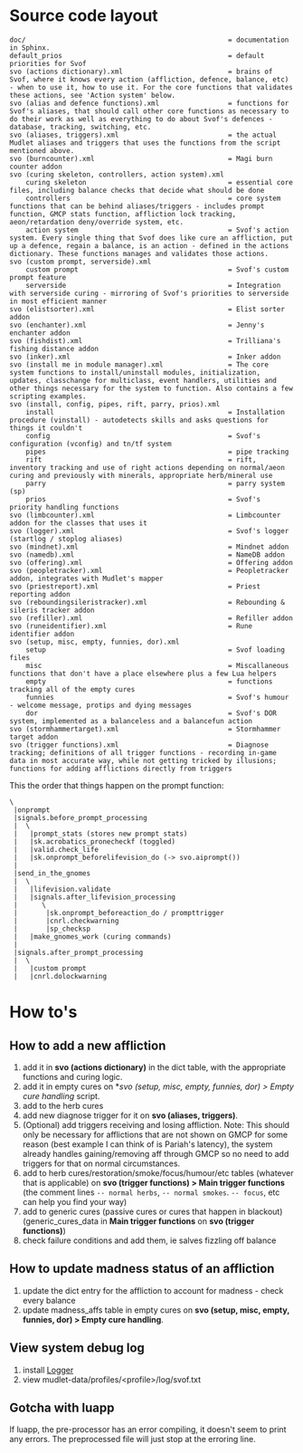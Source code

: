 
# Source code layout

    doc/                                                  = documentation in Sphinx.
    default_prios                                         = default priorities for Svof
    svo (actions dictionary).xml                          = brains of Svof, where it knows every action (affliction, defence, balance, etc) - when to use it, how to use it. For the core functions that validates these actions, see 'Action system' below.
    svo (alias and defence functions).xml                 = functions for Svof's aliases, that should call other core functions as necessary to do their work as well as everything to do about Svof's defences - database, tracking, switching, etc.
    svo (aliases, triggers).xml                           = the actual Mudlet aliases and triggers that uses the functions from the script mentioned above.
    svo (burncounter).xml                                 = Magi burn counter addon
    svo (curing skeleton, controllers, action system).xml
        curing skeleton                                   = essential core files, including balance checks that decide what should be done
        controllers                                       = core system functions that can be behind aliases/triggers - includes prompt function, GMCP stats function, affliction lock tracking, aeon/retardation deny/override system, etc.
        action system                                     = Svof's action system. Every single thing that Svof does like cure an affliction, put up a defence, regain a balance, is an action - defined in the actions dictionary. These functions manages and validates those actions.
    svo (custom prompt, serverside).xml 
        custom prompt                                     = Svof's custom prompt feature
        serverside                                        = Integration with serverside curing - mirroring of Svof's priorities to serverside in most efficient manner
    svo (elistsorter).xml                                 = Elist sorter addon
    svo (enchanter).xml                                   = Jenny's enchanter addon
    svo (fishdist).xml                                    = Trilliana's fishing distance addon
    svo (inker).xml                                       = Inker addon
    svo (install me in module manager).xml                = The core system functions to install/uninstall modules, initialization, updates, classchange for multiclass, event handlers, utilities and other things necessary for the system to function. Also contains a few scripting examples.
    svo (install, config, pipes, rift, parry, prios).xml
        install                                           = Installation procedure (vinstall) - autodetects skills and asks questions for things it couldn't
        config                                            = Svof's configuration (vconfig) and tn/tf system
        pipes                                             = pipe tracking
        rift                                              = rift, inventory tracking and use of right actions depending on normal/aeon curing and previously with minerals, appropriate herb/mineral use
        parry                                             = parry system (sp)
        prios                                             = Svof's priority handling functions
    svo (limbcounter).xml                                 = Limbcounter addon for the classes that uses it
    svo (logger).xml                                      = Svof's logger (startlog / stoplog aliases)
    svo (mindnet).xml                                     = Mindnet addon
    svo (namedb).xml                                      = NameDB addon
    svo (offering).xml                                    = Offering addon
    svo (peopletracker).xml                               = Peopletracker addon, integrates with Mudlet's mapper
    svo (priestreport).xml                                = Priest reporting addon
    svo (reboundingsileristracker).xml                    = Rebounding & sileris tracker addon
    svo (refiller).xml                                    = Refiller addon
    svo (runeidentifier).xml                              = Rune identifier addon
    svo (setup, misc, empty, funnies, dor).xml
        setup                                             = Svof loading files
        misc                                              = Miscallaneous functions that don't have a place elsewhere plus a few Lua helpers
        empty                                             = functions tracking all of the empty cures
        funnies                                           = Svof's humour - welcome message, protips and dying messages
        dor                                               = Svof's DOR system, implemented as a balanceless and a balancefun action
    svo (stormhammertarget).xml                           = Stormhammer target addon
    svo (trigger functions).xml                           = Diagnose tracking; definitions of all trigger functions - recording in-game data in most accurate way, while not getting tricked by illusions; functions for adding afflictions directly from triggers


This the order that things happen on the prompt function:

    \
     |onprompt
     |signals.before_prompt_processing
     |  \
     |   |prompt_stats (stores new prompt stats)
     |   |sk.acrobatics_pronecheckf (toggled)
     |   |valid.check_life
     |   |sk.onprompt_beforelifevision_do (-> svo.aiprompt())
     |
     |send_in_the_gnomes
     |  \
     |   |lifevision.validate
     |   |signals.after_lifevision_processing
     |      \
     |       |sk.onprompt_beforeaction_do / prompttrigger
     |       |cnrl.checkwarning
     |       |sp_checksp
     |   |make_gnomes_work (curing commands)
     |
     |signals.after_prompt_processing
     |  \
     |   |custom prompt
     |   |cnrl.dolockwarning


# How to's

## How to add a new affliction
1. add it in **svo (actions dictionary)** in the dict table, with the appropriate functions and curing logic.
1. add it in empty cures on **svo (setup, misc, empty, funnies, dor) > Empty cure handling* script.
2. add to the herb cures 
3. add new diagnose trigger for it on **svo (aliases, triggers)**.
4. (Optional) add triggers receiving and losing affliction. Note: This should only be necessary for afflictions that are not shown on GMCP for some reason (best example I can think of is Pariah's latency), the system already handles gaining/removing aff through GMCP so no need to add triggers for that on normal circumstances.
5. add to herb cures/restoration/smoke/focus/humour/etc tables (whatever that is applicable) on **svo (trigger functions) > Main trigger functions** (the comment lines `-- normal herbs`, `-- normal smokes`. `-- focus`, etc can help you find your way)
6. add to generic cures (passive cures or cures that happen in blackout) (generic_cures_data in **Main trigger functions** on **svo (trigger functions)**)
7. check failure conditions and add them, ie salves fizzling off balance

## How to update madness status of an affliction
1. update the dict entry for the affliction to account for madness - check every balance
1. update madness_affs table in empty cures on **svo (setup, misc, empty, funnies, dor) > Empty cure handling**.

## View system debug log
1. install [Logger](http://forums.mudlet.org/viewtopic.php?f=6&t=1424)
1. view mudlet-data/profiles/\<profile>/log/svof.txt

## Gotcha with luapp
If luapp, the pre-processor has an error compiling, it doesn't seem to print any errors. The preprocessed file will just stop at the erroring line.
